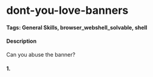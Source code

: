 # dont-you-love-banners

#### Tags: General Skills, browser_webshell_solvable, shell

#### Description
Can you abuse the banner? 

#### 1. 
